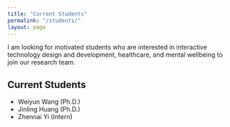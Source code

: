 ```yaml
---
title: "Current Students"
permalink: "/students/"
layout: page
---
```


I am looking for motivated students who are interested in interactive technology design and development, healthcare, and mental wellbeing to join our research team.

## Current Students

 - Weiyun Wang (Ph.D.)
 - Jinling Huang (Ph.D.)
 - Zhennai Yi (Intern)


